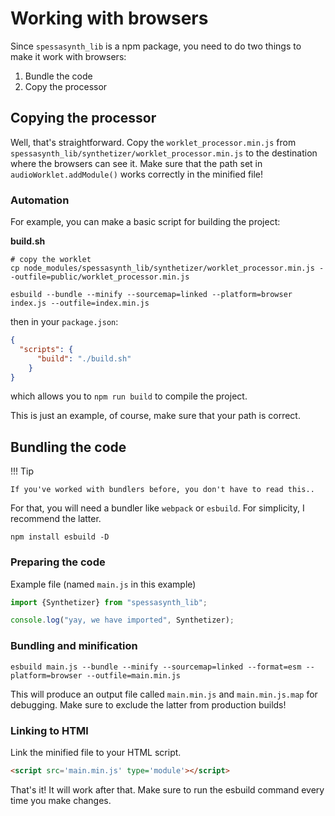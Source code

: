 # Working with browsers

Since `spessasynth_lib` is a npm package, you need to do two things to make it work with browsers:
1. Bundle the code
2. Copy the processor

## Copying the processor
Well, that's straightforward.
Copy the `worklet_processor.min.js` from `spessasynth_lib/synthetizer/worklet_processor.min.js` to the destination
where the browsers can see it.
Make sure that the path set in `audioWorklet.addModule()` works correctly in the minified file!

### Automation
For example, you can make a basic script for building the project:

**build.sh**
```shell
# copy the worklet
cp node_modules/spessasynth_lib/synthetizer/worklet_processor.min.js --outfile=public/worklet_processor.min.js

esbuild --bundle --minify --sourcemap=linked --platform=browser index.js --outfile=index.min.js
```
then in your `package.json`:
```json
{
  "scripts": {
      "build": "./build.sh"
    }
}
```
which allows you to `npm run build` to compile the project.

This is just an example, of course, make sure that your path is correct.


## Bundling the code

!!! Tip

    If you've worked with bundlers before, you don't have to read this..

For that, you will need a bundler like `webpack` or `esbuild`. For simplicity, I recommend the latter.
```shell
npm install esbuild -D
```

### Preparing the code
Example file (named `main.js` in this example)
```js
import {Synthetizer} from "spessasynth_lib";

console.log("yay, we have imported", Synthetizer);
```

### Bundling and minification
```shell
esbuild main.js --bundle --minify --sourcemap=linked --format=esm --platform=browser --outfile=main.min.js
```
This will produce an output file called `main.min.js` and `main.min.js.map` for debugging. Make sure to exclude the latter from production builds!

### Linking to HTMl
Link the minified file to your HTML script.

```html
<script src='main.min.js' type='module'></script>
```

That's it! It will work after that.
Make sure to run the esbuild command every time you make changes.